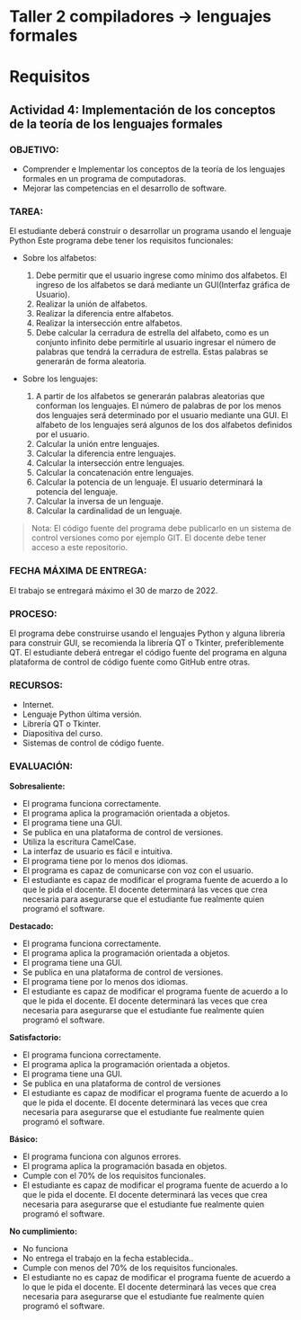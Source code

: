# Taller 2 compiladores -> lenguajes formales


# Requisitos

## Actividad 4: Implementación de los conceptos de la teoría de los lenguajes formales
### OBJETIVO:

- Comprender e Implementar los conceptos de la teoría de los lenguajes formales en un programa de computadoras.
- Mejorar las competencias en el desarrollo de software.

### TAREA:

El estudiante deberá construir o desarrollar un programa usando el lenguaje Python
Este programa debe tener los requisitos funcionales:

- Sobre los alfabetos:
  1. Debe permitir que el usuario ingrese como mínimo dos alfabetos. El ingreso de los alfabetos se dará mediante un GUI(Interfaz gráfica de Usuario).
  2. Realizar la unión de alfabetos.
  3. Realizar la diferencia entre alfabetos.
  4. Realizar la intersección entre alfabetos.
  5. Debe calcular la cerradura de estrella del alfabeto, como es un conjunto infinito debe permitirle al usuario ingresar el número de palabras que tendrá la cerradura de estrella. Estas palabras se generarán de forma aleatoria.

- Sobre los lenguajes:
  1. A partir de los alfabetos se generarán palabras aleatorias que conforman los lenguajes. El número de palabras de por los menos dos lenguajes será determinado por el usuario mediante una GUI. El alfabeto de los lenguajes será algunos de los dos alfabetos definidos por el usuario.
  2. Calcular la unión entre lenguajes.
  3. Calcular la diferencia entre lenguajes.
  4. Calcular la intersección entre lenguajes.
  5. Calcular la concatenación entre lenguajes.
  6. Calcular la potencia de un lenguaje. El usuario determinará la potencia del lenguaje.
  7. Calcular la inversa de un lenguaje.
  8. Calcular la cardinalidad de un lenguaje.

> Nota: El código fuente del programa debe publicarlo en un sistema de control versiones como por ejemplo GIT. El docente debe tener acceso a este repositorio.

### FECHA MÁXIMA DE ENTREGA: 
El trabajo se entregará máximo el 30 de marzo de 2022.

### PROCESO:
El programa debe construirse usando el lenguajes Python y alguna librería para construir GUI, se recomienda la librería QT o Tkinter, preferiblemente QT.  El estudiante deberá entregar el código fuente del programa en alguna plataforma de control de código fuente como GitHub entre otras.

### RECURSOS:
- Internet.
- Lenguaje Python última versión.
- Librería QT o Tkinter.
- Diapositiva del curso.
- Sistemas de control de código fuente.

### EVALUACIÓN:

__Sobresaliente:__
- El programa funciona correctamente.
- El programa aplica la programación orientada a objetos.
- El programa tiene una GUI.
- Se publica en una plataforma de control de versiones.
- Utiliza la escritura CamelCase.
- La interfaz de usuario es fácil e intuitiva.
- El programa tiene por lo menos dos idiomas.
- El programa es capaz de comunicarse con voz con el usuario.
- El estudiante es capaz de modificar el programa fuente de acuerdo a lo que le pida el docente. El docente determinará las veces que crea necesaria para asegurarse que el estudiante fue realmente quien programó el software.

__Destacado:__
- El programa funciona correctamente.
- El programa aplica la programación orientada a objetos.
- El programa tiene una GUI.
- Se publica en una plataforma de control de versiones.
- El programa tiene por lo menos dos idiomas.
- El estudiante es capaz de modificar el programa fuente de acuerdo a lo que le pida el docente. El docente determinará las veces que crea necesaria para asegurarse que el estudiante fue realmente quien programó el software.

__Satisfactorio:__
- El programa funciona correctamente.
- El programa aplica la programación orientada a objetos.
- El programa tiene una GUI.
- Se publica en una plataforma de control de versiones
- El estudiante es capaz de modificar el programa fuente de acuerdo a lo que le pida el docente. El docente determinará las veces que crea necesaria para asegurarse que el estudiante fue realmente quien programó el software.

__Básico:__
- El programa funciona con algunos errores.
- El programa aplica la programación basada en objetos.
- Cumple con el 70% de los requisitos funcionales.
- El estudiante es capaz de modificar el programa fuente de acuerdo a lo que le pida el docente. El docente determinará las veces que crea necesaria para asegurarse que el estudiante fue realmente quien programó el software.

__No cumplimiento:__
- No funciona
- No entrega el trabajo en la fecha establecida..
- Cumple con menos del 70% de los requisitos funcionales.
- El estudiante no es capaz de modificar el programa fuente de acuerdo a lo que le pida el docente. El docente determinará las veces que crea necesaria para asegurarse que el estudiante fue realmente quien programó el software.
